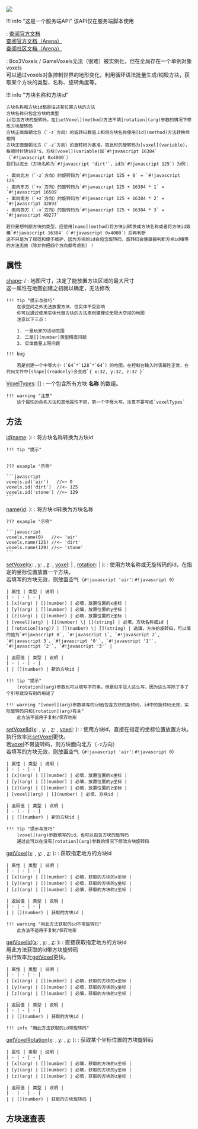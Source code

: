 <a href="https://github.com/qndm"><img src="https://img.shields.io/badge/%E8%B4%A1%E7%8C%AE%E8%80%85-qndm-blue"></img></a>

!!! info "这是一个服务端API"
    该API仅在服务端脚本使用

:   [查阅官方文档](https://box3.yuque.com/org-wiki-box3-ev7rl4/guide/fhg88pn0tr2yo54n)  
    [查阅官方文档（Arena）](https://box3.yuque.com/staff-khn556/wupvz3/gkz7g1wazf5izpfy#yo8NS)  
    [查阅社区文档（Arena）](https://www.yuque.com/box3lab/api/oy2d601gqs52bfuv)

:   <def>Box3Voxels</def> / <def>GameVoxels</def>无法（很难）被实例化，但在全局存在一个单例对象<def>voxels</def>  
    可以通过<def>voxels</def>对象控制世界的地形变化，利用循环语法批量生成/销毁方块，获取某个方块的类型、名称、旋转角度等。

!!! info "方块名称和方块id"

    方块名称和方块id都是描述某位置方块的方法  
    方块名称只包含方块的类型  
    id包含方块的旋转码，在[setVoxel](method)方法不填[rotation](arg)参数的情况下修改方块旋转码  
    方块正面面朝北方（`-z`方向）的旋转码数值上和将方块名称使用[id](method)方法转换后相同  
    方块正面面朝北方（`-z`方向）的旋转码为基准，取此时的旋转码为[voxel](variable)，每顺时针转$90°$，方块[voxel](variable)加`#!javascript 16384`（`#!javascript 0x4000`）  
    我们以泥土（方块名称为`#!javascript 'dirt'`，id为`#!javascript 125`）为例：

    - 面向北方（`-z`方向）的旋转码为`#!javascript 125 + 0` = `#!javascript 125`
    - 面向东方（`+x`方向）的旋转码为`#!javascript 125 + 16384 * 1` = `#!javascript 16509`
    - 面向南方（`+z`方向）的旋转码为`#!javascript 125 + 16384 * 2` = `#!javascript 32893`
    - 面向西方（`-x`方向）的旋转码为`#!javascript 125 + 16384 * 3` = `#!javascript 49277`

    若只是想判断方块的类型，应使用[name](method)将方块id转换成方块名称或者将方块id取模`#!javascript 16384`（`#!javascript 0x4000`）后再判断  
    这不只是为了规范和便于维护，因为方块的id会包含旋转码，旋转码会使直接判断方块id相等的方法无效（除非你把四个方向都考虑到）！

## 属性
[shape](readonly): [](Box3Vector3) / [](GameVector3)
:   地图尺寸，决定了能放置方块区域的最大尺寸  
    这一属性在地图创建之初就以确定，无法修改

    !!! tip "提示与技巧"
        在该空间之外无法放置方块，但实体不受影响  
        你可以通过使用实体代替方块的方法来创建理论无限大空间的地图  
        注意以下三点：

        1. 一是玩家的活动范围
        2. 二是[](number)类型精度问题
        3. 实体数量上限问题

    !!! bug

        若是创建一个中等大小（`64`*`128`*`64`）的地图，在控制台输入时该属性正常，在代码文件中[shape](readonly)会变成`{ x:32, y:32, z:32 }`

[VoxelTypes](readonly): [](string)[]
:   一个包含所有方块 **名称** 的数组。

    !!! warning "注意"
        这个属性的命名方法和其他属性不同，第一个字母大写。注意不要写成`voxelTypes`


## 方法
[id](method)([name](arg): [](string)): [](number)
:   将方块名称转换为方块id

    !!! tip "提示"


    ??? example "示例"

    ```javascript
    voxels.id('air')   //<~ 0
    voxels.id('dirt')  //<~ 125
    voxels.id('stone') //<~ 129
    ```

[name](method)([id](arg): [](number)): [](string)
:   将方块id转换为方块名称

    ??? example "示例"

    ```javascript
    voxels.name(0)   //<~ 'air'
    voxels.name(125) //<~ 'dirt'
    voxels.name(129) //<~ 'stone'
    ```

[setVoxel](method)([x](arg): [](number), [y](arg): [](number), [z](arg): [](number), [voxel](arg): [](number) | [](string), [rotation](arg): [](number) | [](string)): [](number)
:   使用方块名称或无旋转码的id，在指定的坐标位置放置一个方块。  
    若填写的方块无效，则放置空气（`#!javascript 'air'`: `#!javascript 0`）

    | 属性 | 类型 | 说明 |
    | - | - | - |
    | [x](arg) | [](number) | 必填，放置位置的x坐标 |
    | [y](arg) | [](number) | 必填，放置位置的y坐标 |
    | [z](arg) | [](number) | 必填，放置位置的z坐标 |
    | [voxel](arg) | [](number) \| [](string) | 必填，方块名称或id |
    | [rotation](arg)? | [](number) \| [](string) | 选填，方块的旋转码，可以填的值为`#!javascript 0`, `#!javascript 1`, `#!javascript 2`, `#!javascript 3`、`#!javascript '0'`, `#!javascript '1'`, `#!javascript '2'`, `#!javascript '3'` |

    | 返回值 | 类型 | 说明 |
    | - | - | - |
    | | [](number) | 新的方块id |

    !!! tip "提示"
        [rotation](arg)参数也可以填写字符串，但是似乎没人这么写，因为这么写除了多了个引号就没有别的用途了

    !!! warning "[voxel](arg)参数填写的id若包含方块的旋转码，id中的旋转码无效，实际旋转码只和[rotation](arg)有关"
        此方法不适用于复制/保存地形

[setVoxelId](method)([x](arg): [](number), [y](arg): [](number), [z](arg): [](number), [voxel](arg): [](number)): [](number)
:   使用方块id，直接在指定的坐标位置放置方块。  
    执行效率比[setVoxel](method)更快。  
    若[voxel](arg)不带旋转码，则方块面向北方（`-z`方向）  
    若填写的方块无效，则放置空气（`#!javascript 'air'`: `#!javascript 0`）

    | 属性 | 类型 | 说明 |
    | - | - | - |
    | [x](arg) | [](number) | 必填，放置位置的x坐标 |
    | [y](arg) | [](number) | 必填，放置位置的y坐标 |
    | [z](arg) | [](number) | 必填，放置位置的z坐标 |
    | [voxel](arg) | [](number) | 必填，方块id |

    | 返回值 | 类型 | 说明 |
    | - | - | - |
    | | [](number) | 新的方块id |

    !!! tip "提示与技巧"
        [voxel](arg)参数填写的id，也可以包含方块的旋转码  
        通过此可以在没有[rotation](arg)参数的情况下修改方块旋转码

[getVoxel](method)([x](arg): [](number), [y](arg): [](number), [z](arg): [](number)): [](number)
:   获取指定地方的方块id  

    | 属性 | 类型 | 说明 |
    | - | - | - |
    | [x](arg) | [](number) | 必填，获取的方块的x坐标 |
    | [y](arg) | [](number) | 必填，获取的方块的y坐标 |
    | [z](arg) | [](number) | 必填，获取的方块的z坐标 |

    | 返回值 | 类型 | 说明 |
    | - | - | - |
    | | [](number) | 获取的方块id |

    !!! warning "用此方法获取的id不带旋转码"
        此方法不适用于复制/保存地形

[getVoxelId](method)([x](arg): [](number), [y](arg): [](number), [z](arg): [](number)): [](number)
:   直接获取指定地方的方块id  
    用此方法获取的id带方块旋转码  
    执行效率比[getVoxel](method)更快。

    | 属性 | 类型 | 说明 |
    | - | - | - |
    | [x](arg) | [](number) | 必填，获取的方块的x坐标 |
    | [y](arg) | [](number) | 必填，获取的方块的y坐标 |
    | [z](arg) | [](number) | 必填，获取的方块的z坐标 |

    | 返回值 | 类型 | 说明 |
    | - | - | - |
    | | [](number) | 获取的方块id |

    !!! info "用此方法获取的id带旋转码"

[getVoxelRotation](method)([x](arg): [](number), [y](arg): [](number), [z](arg): [](number)): [](number)
:   获取某个坐标位置的方块旋转码

    | 属性 | 类型 | 说明 |
    | - | - | - |
    | [x](arg) | [](number) | 必填，获取的方块的x坐标 |
    | [y](arg) | [](number) | 必填，获取的方块的y坐标 |
    | [z](arg) | [](number) | 必填，获取的方块的z坐标 |

    | 返回值 | 类型 | 说明 |
    | - | - | - |
    | | [](number) | 获取的方块旋转码 |


## 方块速查表
<span id="voxelIdsTable"></span>